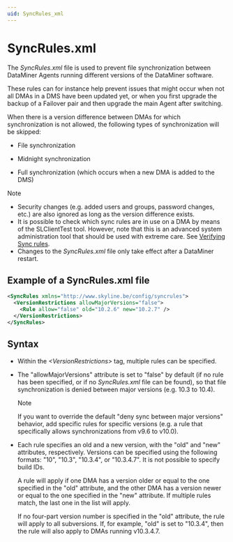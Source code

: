 ```yaml
---
uid: SyncRules_xml
---
```


# SyncRules.xml

The *SyncRules.xml* file is used to prevent file synchronization between DataMiner Agents running different versions of the DataMiner software.

These rules can for instance help prevent issues that might occur when not all DMAs in a DMS have been updated yet, or when you first upgrade the backup of a Failover pair and then upgrade the main Agent after switching.

When there is a version difference between DMAs for which synchronization is not allowed, the following types of synchronization will be skipped:

- File synchronization

- Midnight synchronization

- Full synchronization (which occurs when a new DMA is added to the DMS)

> [!NOTE]
>
> - Security changes (e.g. added users and groups, password changes, etc.) are also ignored as long as the version difference exists.
> - It is possible to check which sync rules are in use on a DMA by means of the SLClientTest tool. However, note that this is an advanced system administration tool that should be used with extreme care. See [Verifying Sync rules](xref:SLNetClientTest_verifying_sync_rules).
> - Changes to the *SyncRules.xml* file only take effect after a DataMiner restart.

## Example of a SyncRules.xml file

```xml
<SyncRules xmlns="http://www.skyline.be/config/syncrules">
  <VersionRestrictions allowMajorVersions="false">
    <Rule allow="false" old="10.2.6" new="10.2.7" />
  </VersionRestrictions>
</SyncRules>
```

## Syntax

- Within the *\<VersionRestrictions>* tag, multiple rules can be specified.

- The "allowMajorVersions" attribute is set to "false" by default (if no rule has been specified, or if no *SyncRules.xml* file can be found), so that file synchronization is denied between major versions (e.g. 10.3 to 10.4).

  > [!NOTE]
  > If you want to override the default "deny sync between major versions" behavior, add specific rules for specific versions (e.g. a rule that specifically allows synchronizations from v9.6 to v10.0).

- Each rule specifies an old and a new version, with the "old" and "new" attributes, respectively. Versions can be specified using the following formats: "10", "10.3", "10.3.4", or "10.3.4.7". It is not possible to specify build IDs.

  A rule will apply if one DMA has a version older or equal to the one specified in the "old" attribute, and the other DMA has a version newer or equal to the one specified in the "new" attribute. If multiple rules match, the last one in the list will apply.

  If no four-part version number is specified in the "old" attribute, the rule will apply to all subversions. If, for example, "old" is set to "10.3.4", then the rule will also apply to DMAs running v10.3.4.7.
